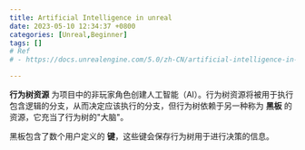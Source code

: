 ```yaml
---
title: Artificial Intelligence in unreal
date: 2023-05-10 12:34:37 +0800
categories: [Unreal,Beginner]
tags: []
# Ref
# - https://docs.unrealengine.com/5.0/zh-CN/artificial-intelligence-in-unreal-engine/

---
```




**行为树资源** 为项目中的非玩家角色创建人工智能（AI）。行为树资源将被用于执行包含逻辑的分支，从而决定应该执行的分支，但行为树依赖于另一种称为 **黑板** 的资源，它充当了行为树的"大脑"。

黑板包含了数个用户定义的 **键**，这些键会保存行为树用于进行决策的信息。